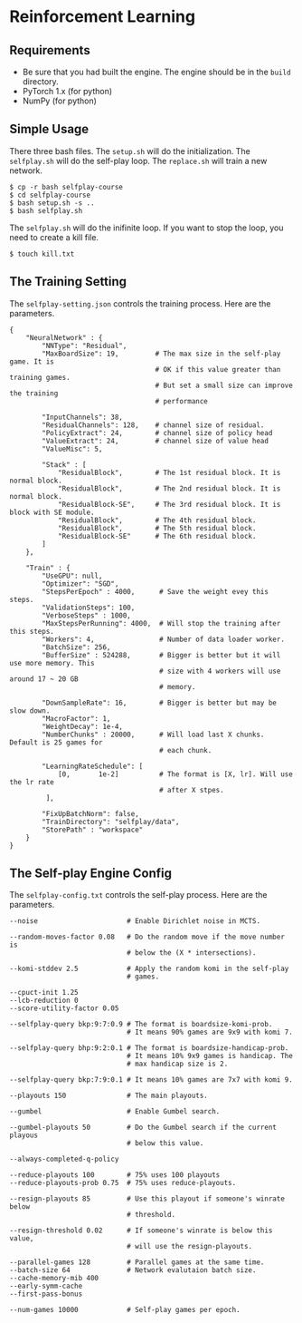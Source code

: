 # Reinforcement Learning

## Requirements

* Be sure that you had built the engine. The engine should be in the ```build``` directory.
* PyTorch 1.x (for python)
* NumPy (for python)

## Simple Usage

There three bash files. The ```setup.sh``` will do the initialization. The ```selfplay.sh``` will do the self-play loop. The ```replace.sh``` will train a new network.

    $ cp -r bash selfplay-course
    $ cd selfplay-course
    $ bash setup.sh -s ..
    $ bash selfplay.sh

The ```selfplay.sh``` will do the inifinite loop. If you want to stop the loop, you need to create a kill file.

    $ touch kill.txt

## The Training Setting

The ```selfplay-setting.json``` controls the training process. Here are the parameters.

```
{
    "NeuralNetwork" : {
        "NNType": "Residual",
        "MaxBoardSize": 19,         # The max size in the self-play game. It is
                                    # OK if this value greater than training games.
                                    # But set a small size can improve the training
                                    # performance

        "InputChannels": 38,
        "ResidualChannels": 128,    # channel size of residual.
        "PolicyExtract": 24,        # channel size of policy head
        "ValueExtract": 24,         # channel size of value head
        "ValueMisc": 5,

        "Stack" : [
            "ResidualBlock",        # The 1st residual block. It is normal block.
            "ResidualBlock",        # The 2nd residual block. It is normal block.
            "ResidualBlock-SE",     # The 3rd residual block. It is block with SE module.
            "ResidualBlock",        # The 4th residual block.
            "ResidualBlock",        # The 5th residual block.
            "ResidualBlock-SE"      # The 6th residual block.
        ]
    },

    "Train" : {
        "UseGPU": null,
        "Optimizer": "SGD",
        "StepsPerEpoch" : 4000,      # Save the weight evey this steps.
        "ValidationSteps": 100,
        "VerboseSteps" : 1000,
        "MaxStepsPerRunning": 4000,  # Will stop the training after this steps.
        "Workers": 4,                # Number of data loader worker.
        "BatchSize": 256,
        "BufferSize" : 524288,       # Bigger is better but it will use more memory. This
                                     # size with 4 workers will use around 17 ~ 20 GB
                                     # memory.

        "DownSampleRate": 16,        # Bigger is better but may be slow down.
        "MacroFactor": 1,
        "WeightDecay": 1e-4,
        "NumberChunks" : 20000,      # Will load last X chunks. Default is 25 games for
                                     # each chunk.

        "LearningRateSchedule": [
            [0,       1e-2]          # The format is [X, lr]. Will use the lr rate
                                     # after X stpes.
         ],

        "FixUpBatchNorm": false,
        "TrainDirectory": "selfplay/data",
        "StorePath" : "workspace"
    }
}
```

## The Self-play Engine Config

The ```selfplay-config.txt``` controls the self-play process. Here are the parameters.

```
--noise                      # Enable Dirichlet noise in MCTS.

--random-moves-factor 0.08   # Do the random move if the move number is
                             # below the (X * intersections).

--komi-stddev 2.5            # Apply the random komi in the self-play
                             # games.

--cpuct-init 1.25
--lcb-reduction 0
--score-utility-factor 0.05

--selfplay-query bkp:9:7:0.9 # The format is boardsize-komi-prob.
                             # It means 90% games are 9x9 with komi 7.

--selfplay-query bhp:9:2:0.1 # The format is boardsize-handicap-prob.
                             # It means 10% 9x9 games is handicap. The
                             # max handicap size is 2.

--selfplay-query bkp:7:9:0.1 # It means 10% games are 7x7 with komi 9.

--playouts 150               # The main playouts.

--gumbel                     # Enable Gumbel search.

--gumbel-playouts 50         # Do the Gumbel search if the current playous
                             # below this value. 

--always-completed-q-policy

--reduce-playouts 100        # 75% uses 100 playouts 
--reduce-playouts-prob 0.75  # 75% uses reduce-playouts.

--resign-playouts 85         # Use this playout if someone's winrate below
                             # threshold.

--resign-threshold 0.02      # If someone's winrate is below this value,
                             # will use the resign-playouts.

--parallel-games 128         # Parallel games at the same time.
--batch-size 64              # Network evalutaion batch size.
--cache-memory-mib 400
--early-symm-cache
--first-pass-bonus

--num-games 10000            # Self-play games per epoch.
```
